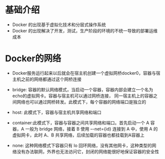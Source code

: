 # 基础介绍
+ Docker 的出现基于虚拟化技术和分层式操作系统
+ Docker 的出现解决了开发，测试，生产阶段的环境的不统一导致的部署运维成本



# Docker的网络
+ Docker服务运行起来以后就会在宿主机创建一个虚拟网桥docker0，容器与宿主机之前的网络都通过这个网桥连接

+ bridge: 容器的默认网络模式，当启动一个容器，容器内部会建立一个名为echo的虚拟网卡。容器与宿主机可以通过网桥连接， 同一宿主机上的容器之间网络也可以通过网桥转发。此模式下，每个容器的网络端口是独立的
+ host: 此模式下，容器与宿主机共享网络和端口
+ container:此模式下，容器与容器之间共享网络和端口。首先启动一个 A 容器，A 一般为 bridge 网络，接着 B 使用 –-net={id} 连接到 A 中，使用 A 的虚拟网卡，此时 A、B 共享网络，后续加载的容器也都挂载到A容器上
+ none: 这种网络模式下容器只有 lo 回环网络，没有其他网卡，这种类型的网络没有办法联网，外界也无法访问它，封闭的网络能很好地保证容器的安全性